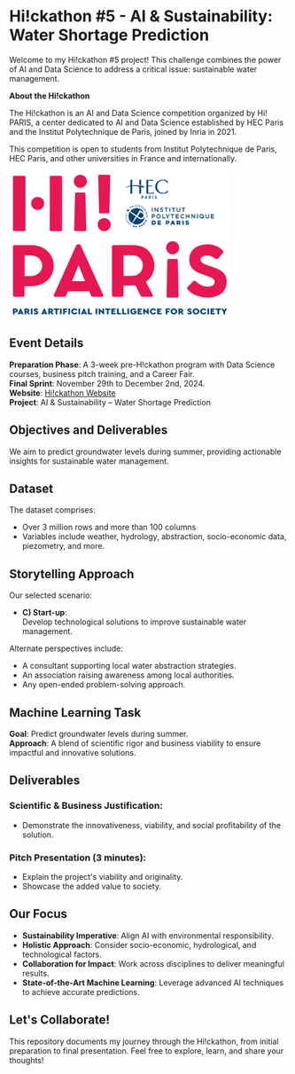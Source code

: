 # Hi!ckathon #5 - AI & Sustainability: Water Shortage Prediction
Welcome to my Hi!ckathon #5 project! This challenge combines the power of AI and Data Science to address a critical issue: sustainable water management.

**About the Hi!ckathon**

The Hi!ckathon is an AI and Data Science competition organized by Hi! PARIS, a center dedicated to AI and Data Science established by HEC Paris and the Institut Polytechnique de Paris, joined by Inria in 2021.

This competition is open to students from Institut Polytechnique de Paris, HEC Paris, and other universities in France and internationally.

<img src="hi-paris.png" alt="Hi!ckathon Logo" width="400" height="auto"/>

## **Event Details**

**Preparation Phase**: A 3-week pre-H!ckathon program with Data Science courses, business pitch training, and a Career Fair.  
**Final Sprint**: November 29th to December 2nd, 2024.  
**Website**: [Hi!ckathon Website](https://www.hi-paris.fr/hickathon/)  
**Project**: AI & Sustainability – Water Shortage Prediction

## **Objectives and Deliverables**

We aim to predict groundwater levels during summer, providing actionable insights for sustainable water management.

## **Dataset**

The dataset comprises:
- Over 3 million rows and more than 100 columns
- Variables include weather, hydrology, abstraction, socio-economic data, piezometry, and more.

## **Storytelling Approach**

Our selected scenario:
- **C) Start-up**:  
  Develop technological solutions to improve sustainable water management.

Alternate perspectives include:
- A consultant supporting local water abstraction strategies.
- An association raising awareness among local authorities.
- Any open-ended problem-solving approach.

## **Machine Learning Task**

**Goal**: Predict groundwater levels during summer.  
**Approach**: A blend of scientific rigor and business viability to ensure impactful and innovative solutions.

## **Deliverables**

### **Scientific & Business Justification**:
- Demonstrate the innovativeness, viability, and social profitability of the solution.

### **Pitch Presentation (3 minutes)**:
- Explain the project's viability and originality.
- Showcase the added value to society.

## **Our Focus**

- **Sustainability Imperative**: Align AI with environmental responsibility.
- **Holistic Approach**: Consider socio-economic, hydrological, and technological factors.
- **Collaboration for Impact**: Work across disciplines to deliver meaningful results.
- **State-of-the-Art Machine Learning**: Leverage advanced AI techniques to achieve accurate predictions.

## **Let's Collaborate!**

This repository documents my journey through the Hi!ckathon, from initial preparation to final presentation. Feel free to explore, learn, and share your thoughts!
